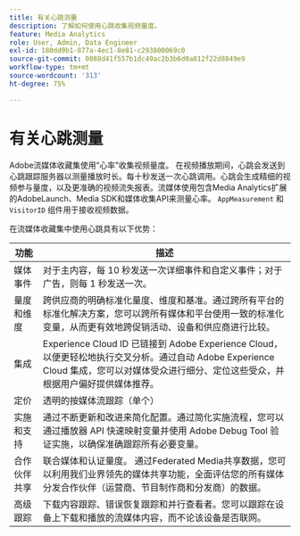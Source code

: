 ```yaml
---
title: 有关心跳测量
description: 了解如何使用心跳收集视频量度。
feature: Media Analytics
role: User, Admin, Data Engineer
exl-id: 180dd9b1-877a-4ec1-8e81-c293800069c0
source-git-commit: 0088d41f557b1dc49ac2b3b6d0a812f22d8849e9
workflow-type: tm+mt
source-wordcount: '313'
ht-degree: 75%

---
```


# 有关心跳测量

Adobe流媒体收藏集使用“心率”收集视频量度。 在视频播放期间，心跳会发送到心跳跟踪服务器以测量播放时长。每十秒发送一次心跳调用。心跳会生成精细的视频参与量度，以及更准确的视频流失报表。流媒体使用包含Media Analytics扩展的AdobeLaunch、Media SDK和媒体收集API来测量心率。 `AppMeasurement` 和 `VisitorID` 组件用于接收视频数据。

在流媒体收藏集中使用心跳具有以下优势：

| 功能 | 描述 |
|---|---|
| 媒体事件 | 对于主内容，每 10 秒发送一次详细事件和自定义事件；对于广告，则每 1 秒发送一次。 |
| 量度和维度 | 跨供应商的明确标准化量度、维度和基准。通过跨所有平台的标准化解决方案，您可以跨所有媒体和平台使用一致的标准化变量，从而更有效地跨促销活动、设备和供应商进行比较。 |
| 集成 | Experience Cloud ID 已链接到 Adobe Experience Cloud，以便更轻松地执行交叉分析。通过自动 Adobe Experience Cloud 集成，您可以对媒体受众进行细分、定位这些受众，并根据用户偏好提供媒体推荐。 |
| 定价 | 透明的按媒体流跟踪（单个） |
| 实施和支持 | 通过不断更新和改进来简化配置。通过简化实施流程，您可以通过播放器 API 快速映射变量并使用 Adobe Debug Tool 验证实施，以确保准确跟踪所有必要变量。 |
| 合作伙伴共享 | 联合媒体和认证量度。 通过Federated Media共享数据，您可以利用我们业界领先的媒体共享功能，全面评估您的所有媒体分发合作伙伴（运营商、节目制作商和分发商）的数据。 |
| 高级跟踪 | 下载内容跟踪、错误恢复跟踪和并行查看者。您可以跟踪在设备上下载和播放的流媒体内容，而不论该设备是否联网。 |
